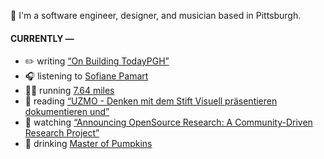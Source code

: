 👋 I'm a software engineer, designer, and musician based in Pittsburgh.

#### CURRENTLY —

* ✏️ writing [“On Building TodayPGH”](https://amoscato.com/journal/on-building-todaypgh/)
* 🎧 listening to [Sofiane Pamart](https://www.last.fm/music/Sofiane+Pamart/_/Carthage)
* 🏃‍♂️ running [7.64 miles](https://www.strava.com/activities/4308264841)
* 📘 reading [“UZMO - Denken mit dem Stift Visuell präsentieren dokumentieren und”](https://www.goodreads.com/book/show/22713395-uzmo---denken-mit-dem-stift-visuell-pr-sentieren-dokumentieren-und)
* 🍿 watching [“Announcing OpenSource Research: A Community-Driven Research Project”](https://youtu.be/Ir_H4FUZPQM)
* 🍺 drinking [Master of Pumpkins](https://untappd.com/user/namoscato/checkin/954066263)
